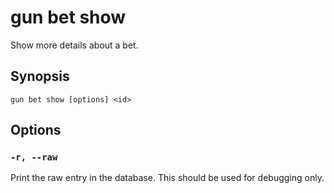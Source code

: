 # gun bet show

Show more details about a bet.

## Synopsis

```
gun bet show [options] <id>
```

## Options

### `-r, --raw`

Print the raw entry in the database.
This should be used for debugging only.
